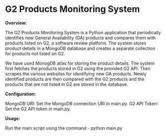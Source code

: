 # G2 Products Monitoring System


**Overview:**

The G2 Products Monitoring System is a Python application that periodically identifies new General Availability (GA) products and compares them with products listed on G2, a software review platform. The system stores product details in a MongoDB database and creates a separate collection for products not listed on G2.

We have used MonogDB atlas for storing the product details. The system first fetches the products stored in G2 using the provided G2 API. Then scrapes the various websites for identifying new GA products. Newly identified products are then compared with the G2 products and the products that are not listed in G2 are stored in the database. 



**Configuration:**

MongoDB URI: Set the MongoDB connection URI in main.py.
G2 API Token: Set the G2 API token in main.py.



**Usage:**

Run the main script using the command - python main.py
